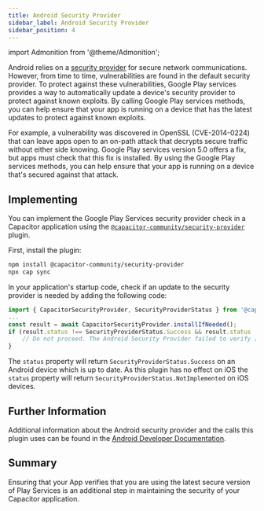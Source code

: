 ```yaml
---
title: Android Security Provider
sidebar_label: Android Security Provider
sidebar_position: 4
---
```


import Admonition from '@theme/Admonition';

Android relies on a [security provider](https://x.com/emergetools/status/1658885804276449309?s=20) for secure network communications. However, from time to time, vulnerabilities are found in the default security provider. To protect against these vulnerabilities, Google Play services provides a way to automatically update a device's security provider to protect against known exploits. By calling Google Play services methods, you can help ensure that your app is running on a device that has the latest updates to protect against known exploits.

For example, a vulnerability was discovered in OpenSSL (CVE-2014-0224) that can leave apps open to an on-path attack that decrypts secure traffic without either side knowing. Google Play services version 5.0 offers a fix, but apps must check that this fix is installed. By using the Google Play services methods, you can help ensure that your app is running on a device that's secured against that attack.

## Implementing

You can implement the Google Play Services security provider check in a Capacitor application using the [`@capacitor-community/security-provider`](https://github.com/capacitor-community/android-security-provider) plugin.

First, install the plugin:
```bash
npm install @capacitor-community/security-provider
npx cap sync
```

In your application's startup code, check if an update to the security provider is needed by adding the following code:
```typescript
import { CapacitorSecurityProvider, SecurityProviderStatus } from '@capacitor-community/security-provider';
...
const result = await CapacitorSecurityProvider.installIfNeeded();
if (result.status !== SecurityProviderStatus.Success && result.status !== SecurityProviderStatus.NotImplemented) {
    // Do not proceed. The Android Security Provider failed to verify / install.
}
```

The `status` property will return `SecurityProviderStatus.Success` on an Android device which is up to date. As this plugin has no effect on iOS the `status` property will return `SecurityProviderStatus.NotImplemented` on iOS devices.

## Further Information

Additional information about the Android security provider and the calls this plugin uses can be found in the [Android Developer Documentation](https://developer.android.com/privacy-and-security/security-gms-provider).

## Summary

Ensuring that your App verifies that you are using the latest secure version of Play Services is an additional step in maintaining the security of your Capacitor application.

